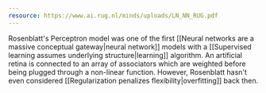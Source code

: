 ```yaml
---
resource: https://www.ai.rug.nl/minds/uploads/LN_NN_RUG.pdf
---
```


Rosenblatt's Perceptron model was one of the first [[Neural networks are a massive conceptual gateway|neural network]] models with a [[Supervised learning assumes underlying structure|learning]] algorithm. An artificial retina is connected to an array of associators which are weighted before being plugged through a non-linear function. However, Rosenblatt hasn't even considered [[Regularization penalizes flexibility|overfitting]] back then.